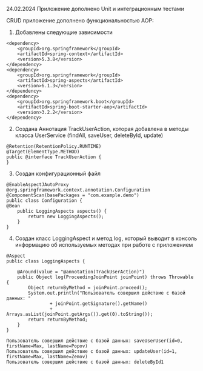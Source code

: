 24.02.2024
Приложение дополнено Unit и интеграционным тестами


CRUD приложение дополнено функциональностью AOP:

1) Добавлены следующие зависимости

```
<dependency>
    <groupId>org.springframework</groupId>
    <artifactId>spring-context</artifactId>
    <version>5.3.8</version>
</dependency>
<dependency>
    <groupId>org.springframework</groupId>
    <artifactId>spring-aspects</artifactId>
    <version>6.1.3</version>
</dependency>
<dependency>
    <groupId>org.springframework.boot</groupId>
    <artifactId>spring-boot-starter-aop</artifactId>
    <version>3.2.2</version>
</dependency>
```

2) Создана Аннотация TrackUserAction, которая добавлена в методы класса UserService (findAll, saveUser, deleteById, update)

```
@Retention(RetentionPolicy.RUNTIME)
@Target(ElementType.METHOD)
public @interface TrackUserAction {
}
```
3) Создан конфигурационный файл
```
@EnableAspectJAutoProxy
@org.springframework.context.annotation.Configuration
@ComponentScan(basePackages = "com.example.demo")
public class Configuration {
@Bean
    public LoggingAspects aspects() {
        return new LoggingAspects();
    }
}
```
4) Создан класс LoggingAspect и метод log, который выводит в консоль информацию об используемых методах при работе с приложением
```
@Aspect
public class LoggingAspects {

    @Around(value = "@annotation(TrackUserAction)")
    public Object log(ProceedingJoinPoint joinPoint) throws Throwable {
        Object returnByMethod = joinPoint.proceed();
        System.out.println("Пользователь совершил действие с базой данных: "
                + joinPoint.getSignature().getName()
                + Arrays.asList(joinPoint.getArgs()).get(0).toString());
        return returnByMethod;
    }
}
```
```
Пользователь совершил действие с базой данных: saveUserUser(id=0, firstName=Max, lastName=Popov)
Пользователь совершил действие с базой данных: updateUser(id=1, firstName=Max, lastName=Zemov)
Пользователь совершил действие с базой данных: deleteById1
```